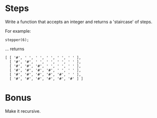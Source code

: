 # Steps

Write a function that accepts an integer and returns a 'staircase' of steps.

For example:

`stepper(6);`

... returns

```
[ [ '#', ' ', ' ', ' ', ' ', ' ' ],
  [ '#', '#', ' ', ' ', ' ', ' ' ],
  [ '#', '#', '#', ' ', ' ', ' ' ],
  [ '#', '#', '#', '#', ' ', ' ' ],
  [ '#', '#', '#', '#', '#', ' ' ],
  [ '#', '#', '#', '#', '#', '#' ] ]
```


# Bonus

Make it recursive.
